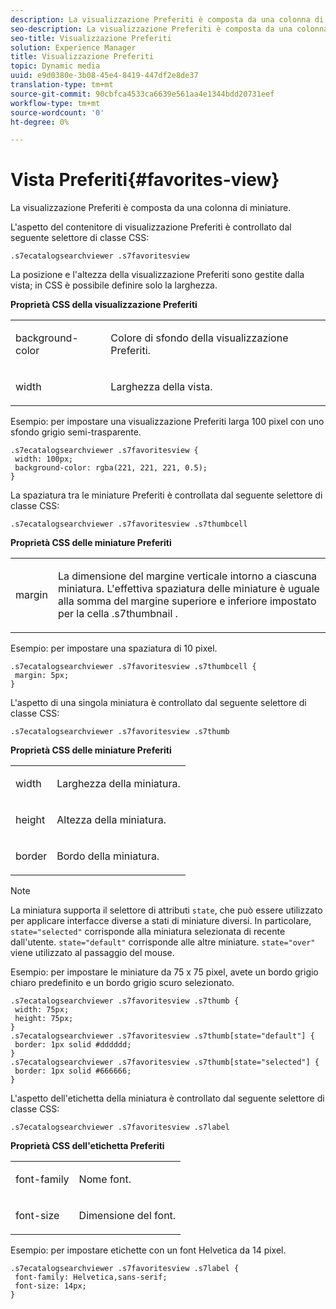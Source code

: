 ```yaml
---
description: La visualizzazione Preferiti è composta da una colonna di miniature.
seo-description: La visualizzazione Preferiti è composta da una colonna di miniature.
seo-title: Visualizzazione Preferiti
solution: Experience Manager
title: Visualizzazione Preferiti
topic: Dynamic media
uuid: e9d0380e-3b08-45e4-8419-447df2e8de37
translation-type: tm+mt
source-git-commit: 90cbfca4533ca6639e561aa4e1344bdd20731eef
workflow-type: tm+mt
source-wordcount: '0'
ht-degree: 0%

---
```



# Vista Preferiti{#favorites-view}

La visualizzazione Preferiti è composta da una colonna di miniature.

<!--<a id="section_B6EFCCADB5A5495DAE6BBE42F7F405CB"></a>-->

L&#39;aspetto del contenitore di visualizzazione Preferiti è controllato dal seguente selettore di classe CSS:

```
.s7ecatalogsearchviewer .s7favoritesview
```

La posizione e l&#39;altezza della visualizzazione Preferiti sono gestite dalla vista; in CSS è possibile definire solo la larghezza.

**Proprietà CSS della visualizzazione Preferiti**

<table id="table_C48C56E696304C9BAFEE71BA9EA9A174"> 
 <tbody> 
  <tr> 
   <td colname="col1"> <p> <span class="codeph"> background-color  </span> </p> </td> 
   <td colname="col2"> <p> Colore di sfondo della visualizzazione Preferiti. </p> </td> 
  </tr> 
  <tr> 
   <td colname="col1"> <p> <span class="codeph"> width </span> </p> </td> 
   <td colname="col2"> <p>Larghezza della vista. </p> </td> 
  </tr> 
 </tbody> 
</table>

Esempio: per impostare una visualizzazione Preferiti larga 100 pixel con uno sfondo grigio semi-trasparente.

```
.s7ecatalogsearchviewer .s7favoritesview { 
 width: 100px; 
 background-color: rgba(221, 221, 221, 0.5); 
}
```

La spaziatura tra le miniature Preferiti è controllata dal seguente selettore di classe CSS:

```
.s7ecatalogsearchviewer .s7favoritesview .s7thumbcell
```

**Proprietà CSS delle miniature Preferiti**

<table id="table_EED8CE63D805458196DE0E87C7E9945F"> 
 <tbody> 
  <tr> 
   <td colname="col1"> <p> <span class="codeph"> margin  </span> </p> </td> 
   <td colname="col2"> <p> La dimensione del margine verticale intorno a ciascuna miniatura. L'effettiva spaziatura delle miniature è uguale alla somma del margine superiore e inferiore impostato per la cella <span class="codeph"> .s7thumbnail </span>. </p> </td> 
  </tr> 
 </tbody> 
</table>

Esempio: per impostare una spaziatura di 10 pixel.

```
.s7ecatalogsearchviewer .s7favoritesview .s7thumbcell { 
 margin: 5px; 
}
```

L&#39;aspetto di una singola miniatura è controllato dal seguente selettore di classe CSS:

```
.s7ecatalogsearchviewer .s7favoritesview .s7thumb
```

**Proprietà CSS delle miniature Preferiti**

<table id="table_6F5B1438CAFA49E9B33400C6970ABDA1"> 
 <tbody> 
  <tr> 
   <td colname="col1"> <p> <span class="codeph"> width  </span> </p> </td> 
   <td colname="col2"> <p>Larghezza della miniatura. </p> </td> 
  </tr> 
  <tr> 
   <td colname="col1"> <p> <span class="codeph"> height </span> </p> </td> 
   <td colname="col2"> <p>Altezza della miniatura. </p> </td> 
  </tr> 
  <tr> 
   <td colname="col1"> <p> <span class="codeph"> border  </span> </p> </td> 
   <td colname="col2"> <p>Bordo della miniatura. </p> </td> 
  </tr> 
 </tbody> 
</table>

>[!NOTE]
>
>La miniatura supporta il selettore di attributi `state`, che può essere utilizzato per applicare interfacce diverse a stati di miniature diversi. In particolare, `state="selected"` corrisponde alla miniatura selezionata di recente dall&#39;utente. `state="default"` corrisponde alle altre miniature. `state="over"` viene utilizzato al passaggio del mouse.

Esempio: per impostare le miniature da 75 x 75 pixel, avete un bordo grigio chiaro predefinito e un bordo grigio scuro selezionato.

```
.s7ecatalogsearchviewer .s7favoritesview .s7thumb { 
 width: 75px; 
 height: 75px;  
} 
.s7ecatalogsearchviewer .s7favoritesview .s7thumb[state="default"] { 
 border: 1px solid #dddddd; 
} 
.s7ecatalogsearchviewer .s7favoritesview .s7thumb[state="selected"] { 
 border: 1px solid #666666; 
}
```

L&#39;aspetto dell&#39;etichetta della miniatura è controllato dal seguente selettore di classe CSS:

```
.s7ecatalogsearchviewer .s7favoritesview .s7label
```

**Proprietà CSS dell&#39;etichetta Preferiti**

<table id="table_B41339A16ACB46CB87D3EB1FD05FA2CD"> 
 <tbody> 
  <tr> 
   <td colname="col1"> <p> <span class="codeph"> font-family  </span> </p> </td> 
   <td colname="col2"> <p>Nome font. </p> </td> 
  </tr> 
  <tr> 
   <td colname="col1"> <p> <span class="codeph"> font-size  </span> </p> </td> 
   <td colname="col2"> <p>Dimensione del font. </p> </td> 
  </tr> 
 </tbody> 
</table>

Esempio: per impostare etichette con un font Helvetica da 14 pixel.

```
.s7ecatalogsearchviewer .s7favoritesview .s7label { 
 font-family: Helvetica,sans-serif; 
 font-size: 14px; 
}
```

